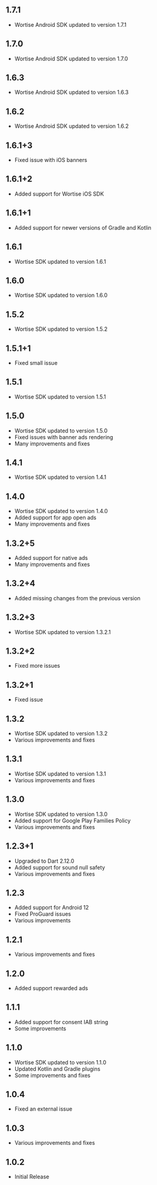 ## 1.7.1

* Wortise Android SDK updated to version 1.7.1

## 1.7.0

* Wortise Android SDK updated to version 1.7.0

## 1.6.3

* Wortise Android SDK updated to version 1.6.3

## 1.6.2

* Wortise Android SDK updated to version 1.6.2

## 1.6.1+3

* Fixed issue with iOS banners

## 1.6.1+2

* Added support for Wortise iOS SDK

## 1.6.1+1

* Added support for newer versions of Gradle and Kotlin

## 1.6.1

* Wortise SDK updated to version 1.6.1

## 1.6.0

* Wortise SDK updated to version 1.6.0

## 1.5.2

* Wortise SDK updated to version 1.5.2

## 1.5.1+1

* Fixed small issue

## 1.5.1

* Wortise SDK updated to version 1.5.1

## 1.5.0

* Wortise SDK updated to version 1.5.0
* Fixed issues with banner ads rendering
* Many improvements and fixes

## 1.4.1

* Wortise SDK updated to version 1.4.1

## 1.4.0

* Wortise SDK updated to version 1.4.0
* Added support for app open ads
* Many improvements and fixes

## 1.3.2+5

* Added support for native ads
* Many improvements and fixes

## 1.3.2+4

* Added missing changes from the previous version

## 1.3.2+3

* Wortise SDK updated to version 1.3.2.1

## 1.3.2+2

* Fixed more issues

## 1.3.2+1

* Fixed issue

## 1.3.2

* Wortise SDK updated to version 1.3.2
* Various improvements and fixes

## 1.3.1

* Wortise SDK updated to version 1.3.1
* Various improvements and fixes

## 1.3.0

* Wortise SDK updated to version 1.3.0
* Added support for Google Play Families Policy
* Various improvements and fixes

## 1.2.3+1

* Upgraded to Dart 2.12.0
* Added support for sound null safety
* Various improvements and fixes

## 1.2.3

* Added support for Android 12
* Fixed ProGuard issues
* Various improvements

## 1.2.1

* Various improvements and fixes

## 1.2.0

* Added support rewarded ads

## 1.1.1

* Added support for consent IAB string
* Some improvements

## 1.1.0

* Wortise SDK updated to version 1.1.0
* Updated Kotlin and Gradle plugins
* Some improvements and fixes

## 1.0.4

* Fixed an external issue

## 1.0.3

* Various improvements and fixes

## 1.0.2

* Initial Release
